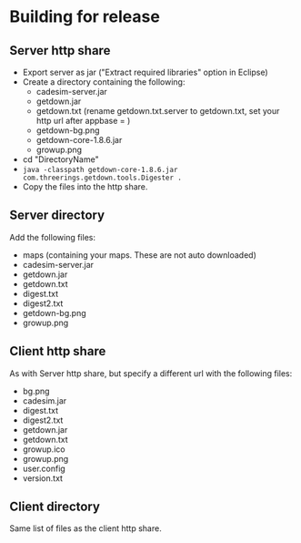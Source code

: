 # Building for release

## Server http share
- Export server as jar ("Extract required libraries" option in Eclipse)
- Create a directory containing the following:
    - cadesim-server.jar
    - getdown.jar
    - getdown.txt (rename getdown.txt.server to getdown.txt, set your http url after appbase = )
    - getdown-bg.png
    - getdown-core-1.8.6.jar
    - growup.png
- cd "DirectoryName"
- ```java -classpath getdown-core-1.8.6.jar com.threerings.getdown.tools.Digester .```
- Copy the files into the http share.

## Server directory
Add the following files:
- maps (containing your maps. These are not auto downloaded)
- cadesim-server.jar
- getdown.jar
- getdown.txt
- digest.txt
- digest2.txt
- getdown-bg.png
- growup.png


## Client http share
As with Server http share, but specify a different url with the following files:
- bg.png
- cadesim.jar
- digest.txt
- digest2.txt
- getdown.jar
- getdown.txt
- growup.ico
- growup.png
- user.config
- version.txt

## Client directory
Same list of files as the client http share.
